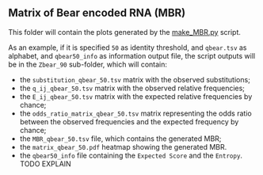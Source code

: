 ## Matrix of Bear encoded RNA (MBR)

This folder will contain the plots generated by the [make_MBR.py](../../scripts/make_MBR.py) script.

As an example, if it is specified `50` as identity threshold, and `qbear.tsv` as alphabet, and `qbear50_info` as information 
output file, the script outputs will be in the `Zbear_90` sub-folder, which will contain:

- the `substitution_qbear_50.tsv` matrix with the observed substitutions;
- the `q_ij_qbear_50.tsv` matrix with the observed relative frequencies;
- the `E_ij_qbear_50.tsv` matrix with the expected relative frequencies by chance;
- the `odds_ratio_matrix_qbear_50.tsv` matrix representing the odds ratio between the observed frequencies and the 
expected frequency by chance;
- the `MBR_qbear_50.tsv` file, which contains the generated MBR;
- the `matrix_qbear_50.pdf` heatmap showing the generated MBR.
- the `qbear50_info` file containing the `Expected Score` and the `Entropy`. TODO EXPLAIN